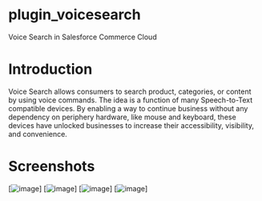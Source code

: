 # plugin_voicesearch
Voice Search in Salesforce Commerce Cloud

# Introduction
Voice Search allows consumers to search product, categories, or content by using voice commands. The idea is a function of many Speech-to-Text compatible devices. By enabling a way to continue business without any dependency on periphery hardware, like mouse and keyboard, these devices have unlocked businesses to increase their accessibility, visibility, and convenience.

# Screenshots

[![image](https://github.com/dhruvpapade/plugin_voicesearch/assets/96809527/4a32cff1-41a4-4d4e-9d28-872f5cf91ab0)]
[![image](https://github.com/dhruvpapade/plugin_voicesearch/assets/96809527/d50e733b-282b-444d-a4ac-1e7260586408)]
[![image](https://github.com/dhruvpapade/plugin_voicesearch/assets/96809527/b26959b0-97d7-4b18-b390-3e26afe667b2)]
[![image](https://github.com/dhruvpapade/plugin_voicesearch/assets/96809527/ebfec1f6-b73f-4703-9ce7-36842c1451b0)]
